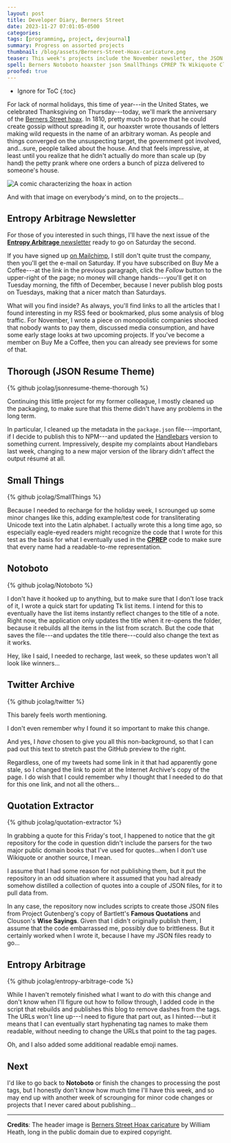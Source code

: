 ```yaml
---
layout: post
title: Developer Diary, Berners Street
date: 2023-11-27 07:01:05-0500
categories:
tags: [programming, project, devjournal]
summary: Progress on assorted projects
thumbnail: /blog/assets/Berners-Street-Hoax-caricature.png
teaser: This week's projects include the November newsletter, the JSON Resume theme, Small Things, Notoboto, my Twitter archive, my quotation extractor, and the blog's code.
spell: Berners Notoboto hoaxster json SmallThings CPREP Tk Wikiquote Clouson
proofed: true
---
```


* Ignore for ToC
{:toc}

For lack of normal holidays, this time of year---in the United States, we celebrated Thanksgiving on Thursday---today, we'll mark the anniversary of the [Berners Street hoax](https://en.wikipedia.org/wiki/Berners_Street_hoax).  In 1810, pretty much to prove that he could create gossip without spreading it, our hoaxster wrote thousands of letters making wild requests in the name of an arbitrary woman.  As people and things converged on the unsuspecting target, the government got involved, and...sure, people talked about the house.  And that feels impressive, at least until you realize that he didn't actually do more than scale up (by hand) the petty prank where one orders a bunch of pizza delivered to someone's house.

![A comic characterizing the hoax in action](/blog/assets/Berners-Street-Hoax-caricature.png "That seems like the wrong way to carry a coffin, honestly")

And with that image on everybody's mind, on to the projects...

## Entropy Arbitrage Newsletter

For those of you interested in such things, I'll have the next issue of the [**Entropy Arbitrage** newsletter](https://www.buymeacoffee.com/jcolag) ready to go on Saturday the second.

If you have signed up [on Mailchimp](https://entropy-arbitrage.mailchimpsites.com/), I still don't quite trust the company, then you'll get the e-mail on Saturday.  If you have subscribed on Buy Me a Coffee---at the link in the previous paragraph, click the *Follow* button to the upper-right of the page; no money will change hands---you'll get it on Tuesday morning, the fifth of December, because I never publish blog posts on Tuesdays, making that a nicer match than Saturdays.

What will you find inside?  As always, you'll find links to all the articles that I found interesting in my RSS feed or bookmarked, plus some analysis of blog traffic.  For November, I wrote a piece on monopolistic companies shocked that nobody wants to pay them, discussed media consumption, and have some early stage looks at two upcoming projects.  If you've become a member on Buy Me a Coffee, then you can already see previews for some of that.

## Thorough (JSON Resume Theme)

{% github jcolag/jsonresume-theme-thorough %}

Continuing this little project for my former colleague, I mostly cleaned up the packaging, to make sure that this theme didn't have any problems in the long term.

In particular, I cleaned up the metadata in the `package.json` file---important, if I decide to publish this to NPM---and updated the [Handlebars](https://handlebarsjs.com/) version to something current.  Impressively, despite my complaints about Handlebars last week, changing to a new major version of the library didn't affect the output résumé at all.

## Small Things

{% github jcolag/SmallThings %}

Because I needed to recharge for the holiday week, I scrounged up some minor changes like this, adding example/test code for transliterating Unicode text into the Latin alphabet.  I actually wrote this a long time ago, so especially eagle-eyed readers might recognize the code that I wrote for this test as the basis for what I eventually used in the [**CPREP**](https://github.com/jcolag/background-generator) code to make sure that every name had a readable-to-me representation.

## Notoboto

{% github jcolag/Notoboto %}

I don't have it hooked up to anything, but to make sure that I don't lose track of it, I wrote a quick start for updating Tk list items.  I intend for this to eventually have the list items instantly reflect changes to the title of a note.  Right now, the application only updates the title when it re-opens the folder, because it rebuilds all the items in the list from scratch.  But the code that saves the file---and updates the title there---could also change the text as it works.

Hey, like I said, I needed to recharge, last week, so these updates won't all look like winners...

## Twitter Archive

{% github jcolag/twitter %}

This barely feels worth mentioning.

I don't even remember why I found it so important to make this change.

And yes, I *have* chosen to give you all this non-background, so that I can pad out this text to stretch past the GitHub preview to the right.

Regardless, one of my tweets had some link in it that had apparently gone stale, so I changed the link to point at the Internet Archive's copy of the page.  I do wish that I could remember why I thought that I needed to do that for this one link, and not all the others...

## Quotation Extractor

{% github jcolag/quotation-extractor %}

In grabbing a quote for this Friday's toot, I happened to notice that the git repository for the code in question didn't include the parsers for the two major public domain books that I've used for quotes...when I don't use Wikiquote or another source, I mean.

I assume that I had some reason for not publishing them, but it put the repository in an odd situation where it assumed that you had already somehow distilled a collection of quotes into a couple of JSON files, for it to pull data from.

In any case, the repository now includes scripts to create those JSON files from Project Gutenberg's copy of Bartlett's **Famous Quotations** and Clouson's **Wise Sayings**.  Given that I didn't originally publish them, I assume that the code embarrassed me, possibly due to brittleness.  But it certainly worked when I wrote it, because I have my JSON files ready to go...

## Entropy Arbitrage

{% github jcolag/entropy-arbitrage-code %}

While I haven't remotely finished what I want to *do* with this change and don't know when I'll figure out how to follow through, I added code in the script that rebuilds and publishes this blog to remove dashes from the tags.  The URLs won't line up---I need to figure that part out, as I hinted---but it means that I can eventually start hyphenating tag names to make them readable, without needing to change the URLs that point to the tag pages.

Oh, and I also added some additional readable emoji names.

## Next

I'd like to go back to **Notoboto** or finish the changes to processing the post tags, but I honestly don't know how much time I'll have this week, and so may end up with another week of scrounging for minor code changes or projects that I never cared about publishing...

* * *

**Credits**:  The header image is [Berners Street Hoax caricature](https://commons.wikimedia.org/wiki/File:Berners_Street_Hoax_caricature.jpg) by William Heath, long in the public domain due to expired copyright.
